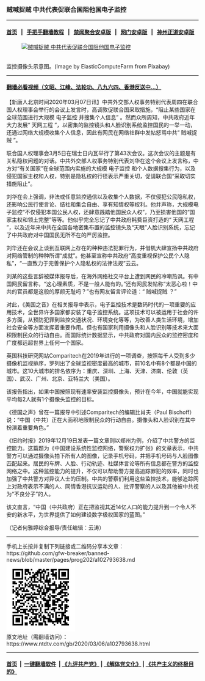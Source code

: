 ### 贼喊捉贼  中共代表促联合国阻他国电子监控
------------------------

#### [首页](https://github.com/gfw-breaker/banned-news/blob/master/README.md) &nbsp;&nbsp;|&nbsp;&nbsp; [手把手翻墙教程](https://github.com/gfw-breaker/guides/wiki) &nbsp;&nbsp;|&nbsp;&nbsp; [禁闻聚合安卓版](https://github.com/gfw-breaker/bn-android) &nbsp;&nbsp;|&nbsp;&nbsp; [网门安卓版](https://github.com/oGate2/oGate) &nbsp;&nbsp;|&nbsp;&nbsp; [神州正道安卓版](https://github.com/SzzdOgate/update) 



<div><div class="featured_image">
 <a href="https://i.ntdtv.com/assets/uploads/2020/03/cctv-1144371_1280.jpg" target="_blank">
  <figure>
   <img alt="贼喊捉贼  中共代表促联合国阻他国电子监控" src="https://i.ntdtv.com/assets/uploads/2020/03/cctv-1144371_1280-800x450.jpg"/>
  </figure><br/>
 </a>
 <span class="caption">
  监控摄像头示意图。(Image by ElasticComputeFarm from Pixabay)
 </span>
</div>
</div><hr/>

#### [翻墙必看视频（文昭、江峰、法轮功、八九六四、香港反送中...）](https://github.com/gfw-breaker/banned-news/blob/master/pages/link3.md)

<div><div class="post_content" itemprop="articleBody">
 <p>
  【新唐人北京时间2020年03月07日讯】中共外交部人权事务特别代表周四在联合国人权理事会举行的会议上发言时，高调敦促联合国采取措施，“阻止某些国家在全球范围进行大规模
  <ok href="https://www.ntdtv.com/gb/电子监控.htm">
   电子监控
  </ok>
  并搜集个人信息” 。然而众所周知，中共政府近年大力发展“
  <ok href="https://www.ntdtv.com/gb/天网工程.htm">
   天网工程
  </ok>
  ”，以密集的监控镜头和人脸识别系统监控国民的一举一动，还通过网络大规模收集个人信息，因此有网民在网络社群中发帖怒骂中共“
  <ok href="https://www.ntdtv.com/gb/贼喊捉贼.htm">
   贼喊捉贼
  </ok>
  ”。
 </p>
 <p>
  联合国人权理事会3月5日在瑞士日内瓦举行了第43次会议。这次会议的主题是有关私隐权问题的对话。中共外交部人权事务特别代表刘华在这个会议上发言称，中方对“有关国家”在全球范围内实施的大规模
  <ok href="https://www.ntdtv.com/gb/电子监控.htm">
   电子监控
  </ok>
  和个人数据搜集行为，以及侵犯国家主权和人权，特别是隐私权的行径表示严重关切，促请联合国“采取切实措施阻止”。
 </p>
 <p>
  刘华在会上强调，非法或任意监控通信以及收集个人数据，不仅侵犯公民隐私权，还影响公民行使言论、结社和集会自由、享有知情权等权利。他并声称，大规模电子监控“不仅侵犯本国公民人权，还肆意践踏他国民众人权”，乃至损害他国的“国家主权和领土完整”等等。他似乎完全忘记了中共政府耗费巨资打造的“
  <ok href="https://www.ntdtv.com/gb/天网工程.htm">
   天网工程
  </ok>
  ”，以及近年来中共在全国各地密集布置的监控镜头及“天眼”人脸识别系统，忘记了中共政府对中国国民无所不在的严厉监控。
 </p>
 <p>
  刘华还在会议上谈到互联网上存在的种种违法犯罪行为，并借机大肆宣扬中共政府对网络管制的种种所谓“成就”。他甚至宣称中共政府“高度重视保护公民个人隐私”，“一直致力于完善保护个人隐私权的法律法规”云云。
 </p>
 <p>
  刘某的这些言辞被媒体报导后，在海外网络社交平台上遭到网民的冷嘲热讽。有中国网民留言称，“这心理素质，不是一般人能有的。”还有网民发帖称“太恶心啦！中共的官员都是这般的厚颜无耻吗？”也有网友留言评论道：“
  <ok href="https://www.ntdtv.com/gb/贼喊捉贼.htm">
   贼喊捉贼
  </ok>
  ？”
 </p>
 <p>
  对此，《美国之音》在相关报导中表示，电子监控技术是数码时代的一项重要的应用技术，全世界许多国家都安装了电子监控系统。这项技术可以被运用于社会的许多方面，从预防犯罪到监控交通状况、环境变化等等，为改善人类生活环境，增加社会安全等方面发挥着重要作用。但也有国家利用摄像头和人脸识别等技术来大面积限制民众的行动自由。而国际统计数据显示，中共政府对国内民众的监控密度和广度都远超世界上任何一个国家。
 </p>
 <p>
  英国科技研究网站Comparitech在2019年进行的一项调查，按照每千人受到多少摄像机监视排序，罗列出了全球监视密度最高的城市，前10名中有8个都是中国的城市。这10大城市的排名依序为：重庆、深圳、上海、天津、济南、伦敦（英国）、武汉、广州、北京、亚特兰大（美国）。
 </p>
 <p>
  该报告指出，如果中国按照现有速率安装监控摄像头，预计在今年，中国就能实现平均每2人就有1个摄像头监控的目标。
 </p>
 <p>
  《德国之声》曾在一篇报导中引述Comparitech的编辑比肖夫（Paul Bischoff）说：“中国（中共）正在大面积地限制民众的行动自由。摄像头和人脸识别在其中扮演着重要角色。”
 </p>
 <p>
  《纽约时报》2019年12月19日发表一篇文章则以郑州为例，介绍了中共警方的监控能力。这篇题为《中国建设系统性监控网络，警察权力扩张》的文章表示，中共警方可以通过摄像头拍下所有人的图像，记录手机号码，并把手机号码与人脸图像匹配起来。居民的车牌、人脸、行动轨迹、社媒体言论等所有信息都在警方的监控网络之中。这种监控能力的提升，不仅可以帮助警方提高追踪罪犯的效率，同时也加强了中共警方对异议人士的压制。中共的警察们利用这些监控技术，能够追踪网上对政府表示不满的人、同情香港抗议运动的人、批评警察的人以及其他被中共视为“不良分子”的人。
 </p>
 <p>
  该文直言，“中国（中共政府）正在把监视其近14亿人口的能力提升到一个令人不安的新水平，为世界提供了如何建设数字极权国家的蓝图。”
 </p>
 <p>
  （记者何雅婷综合报导/责任编辑：云涛）
 </p>
 <div class="single_ad">
 </div>
</div>
</div>
<hr/>
手机上长按并复制下列链接或二维码分享本文章：<br/>
https://github.com/gfw-breaker/banned-news/blob/master/pages/prog202/a102793638.md <br/>
<a href='https://github.com/gfw-breaker/banned-news/blob/master/pages/prog202/a102793638.md'><img src='https://github.com/gfw-breaker/banned-news/blob/master/pages/prog202/a102793638.md.png'/></a> <br/>
原文地址（需翻墙访问）：https://www.ntdtv.com/gb/2020/03/06/a102793638.html


------------------------
#### [首页](https://github.com/gfw-breaker/banned-news/blob/master/README.md) &nbsp;|&nbsp; [一键翻墙软件](https://github.com/gfw-breaker/nogfw/blob/master/README.md) &nbsp;| [《九评共产党》](https://github.com/gfw-breaker/9ping.md/blob/master/README.md#九评之一评共产党是什么) | [《解体党文化》](https://github.com/gfw-breaker/jtdwh.md/blob/master/README.md) | [《共产主义的终极目的》](https://github.com/gfw-breaker/gczydzjmd.md/blob/master/README.md)


<img src='http://gfw-breaker.win/banned-news/pages/prog202/a102793638.md' width='0px' height='0px'/>